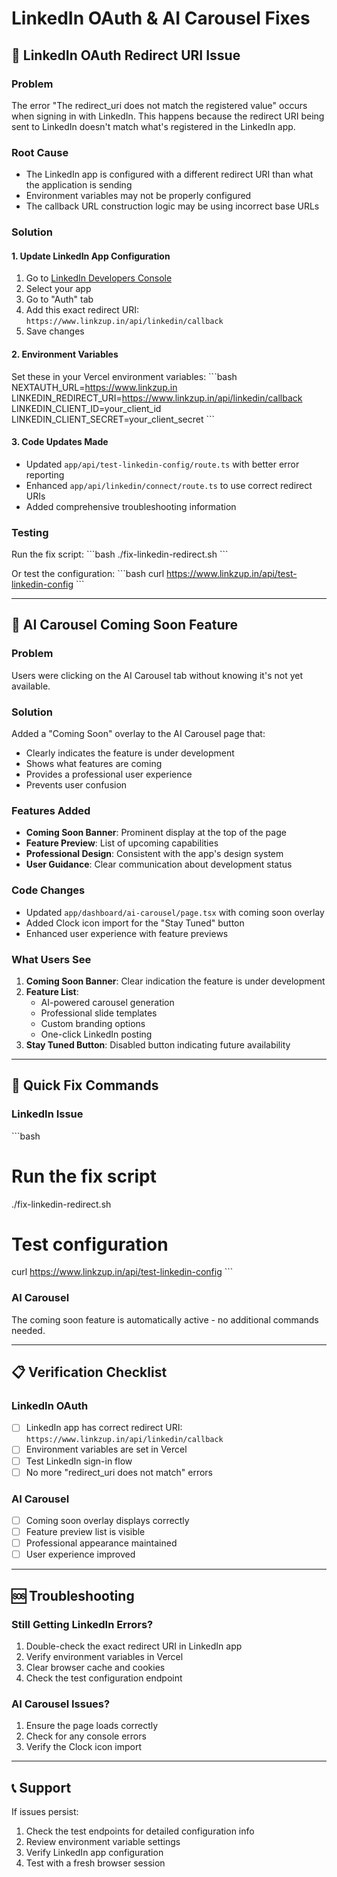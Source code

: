 # LinkedIn OAuth & AI Carousel Fixes

## 🚨 LinkedIn OAuth Redirect URI Issue

### Problem
The error "The redirect_uri does not match the registered value" occurs when signing in with LinkedIn. This happens because the redirect URI being sent to LinkedIn doesn't match what's registered in the LinkedIn app.

### Root Cause
- The LinkedIn app is configured with a different redirect URI than what the application is sending
- Environment variables may not be properly configured
- The callback URL construction logic may be using incorrect base URLs

### Solution

#### 1. Update LinkedIn App Configuration
1. Go to [LinkedIn Developers Console](https://www.linkedin.com/developers/)
2. Select your app
3. Go to "Auth" tab
4. Add this exact redirect URI: `https://www.linkzup.in/api/linkedin/callback`
5. Save changes

#### 2. Environment Variables
Set these in your Vercel environment variables:
\`\`\`bash
NEXTAUTH_URL=https://www.linkzup.in
LINKEDIN_REDIRECT_URI=https://www.linkzup.in/api/linkedin/callback
LINKEDIN_CLIENT_ID=your_client_id
LINKEDIN_CLIENT_SECRET=your_client_secret
\`\`\`

#### 3. Code Updates Made
- Updated `app/api/test-linkedin-config/route.ts` with better error reporting
- Enhanced `app/api/linkedin/connect/route.ts` to use correct redirect URIs
- Added comprehensive troubleshooting information

### Testing
Run the fix script:
\`\`\`bash
./fix-linkedin-redirect.sh
\`\`\`

Or test the configuration:
\`\`\`bash
curl https://www.linkzup.in/api/test-linkedin-config
\`\`\`

---

## 🎨 AI Carousel Coming Soon Feature

### Problem
Users were clicking on the AI Carousel tab without knowing it's not yet available.

### Solution
Added a "Coming Soon" overlay to the AI Carousel page that:
- Clearly indicates the feature is under development
- Shows what features are coming
- Provides a professional user experience
- Prevents user confusion

### Features Added
- **Coming Soon Banner**: Prominent display at the top of the page
- **Feature Preview**: List of upcoming capabilities
- **Professional Design**: Consistent with the app's design system
- **User Guidance**: Clear communication about development status

### Code Changes
- Updated `app/dashboard/ai-carousel/page.tsx` with coming soon overlay
- Added Clock icon import for the "Stay Tuned" button
- Enhanced user experience with feature previews

### What Users See
1. **Coming Soon Banner**: Clear indication the feature is under development
2. **Feature List**: 
   - AI-powered carousel generation
   - Professional slide templates
   - Custom branding options
   - One-click LinkedIn posting
3. **Stay Tuned Button**: Disabled button indicating future availability

---

## 🔧 Quick Fix Commands

### LinkedIn Issue
\`\`\`bash
# Run the fix script
./fix-linkedin-redirect.sh

# Test configuration
curl https://www.linkzup.in/api/test-linkedin-config
\`\`\`

### AI Carousel
The coming soon feature is automatically active - no additional commands needed.

---

## 📋 Verification Checklist

### LinkedIn OAuth
- [ ] LinkedIn app has correct redirect URI: `https://www.linkzup.in/api/linkedin/callback`
- [ ] Environment variables are set in Vercel
- [ ] Test LinkedIn sign-in flow
- [ ] No more "redirect_uri does not match" errors

### AI Carousel
- [ ] Coming soon overlay displays correctly
- [ ] Feature preview list is visible
- [ ] Professional appearance maintained
- [ ] User experience improved

---

## 🆘 Troubleshooting

### Still Getting LinkedIn Errors?
1. Double-check the exact redirect URI in LinkedIn app
2. Verify environment variables in Vercel
3. Clear browser cache and cookies
4. Check the test configuration endpoint

### AI Carousel Issues?
1. Ensure the page loads correctly
2. Check for any console errors
3. Verify the Clock icon import

---

## 📞 Support

If issues persist:
1. Check the test endpoints for detailed configuration info
2. Review environment variable settings
3. Verify LinkedIn app configuration
4. Test with a fresh browser session
